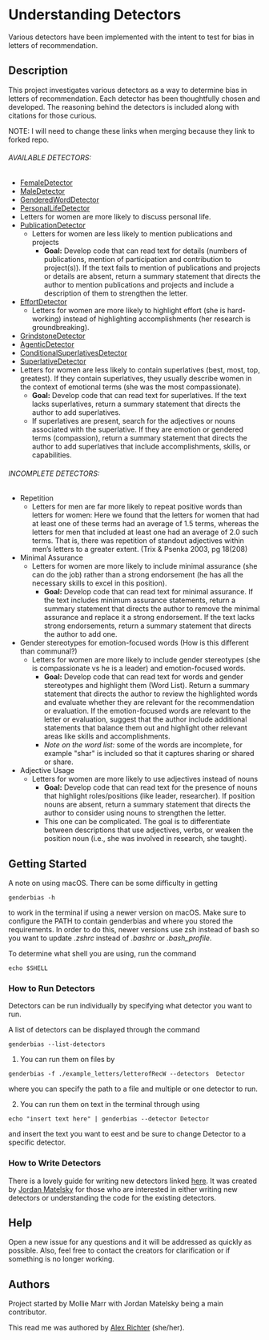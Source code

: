 # Understanding Detectors

Various detectors have been implemented with the intent to test for bias in letters of recommendation.

## Description
This project investigates various detectors as a way to determine bias in letters of recommendation. Each detector has been thoughtfully chosen and developed. The reasoning behind the detectors is included along with citations for those curious.

NOTE: I will need to change these links when merging because they link to forked repo.

###### AVAILABLE DETECTORS:
*  [FemaleDetector](https://github.com/ajrichter7/gender-bias/tree/master/genderbias/femalewords)
*  [MaleDetector](https://github.com/ajrichter7/gender-bias/tree/master/genderbias/malewords)
* [GenderedWordDetector](https://github.com/ajrichter7/gender-bias/tree/master/genderbias/genderedwords)
*  [PersonalLifeDetector](https://github.com/ajrichter7/gender-bias/tree/master/genderbias/personal_life)
  * Letters for women are more likely to discuss personal life.
* [PublicationDetector](https://github.com/ajrichter7/gender-bias/tree/master/genderbias/publications)
  * Letters for women are less likely to mention publications and projects
    * **Goal:** Develop code that can read text for details (numbers of publications, mention of participation and contribution to project(s)). If the text fails to mention of publications and projects or details are absent, return a summary statement that directs the author to mention publications and projects and include a description of them to strengthen the letter.
* [EffortDetector](https://github.com/ajrichter7/gender-bias/tree/master/genderbias/effort)
  * Letters for women are more likely to highlight effort (she is hard-working) instead of highlighting accomplishments (her research is groundbreaking).
*  [GrindstoneDetector](https://github.com/ajrichter7/gender-bias/tree/master/genderbias/grindstone)
*  [AgenticDetector](https://github.com/ajrichter7/gender-bias/tree/master/genderbias/agentic)
*  [ConditionalSuperlativesDetector](https://github.com/ajrichter7/gender-bias/tree/master/genderbias/conditionalsuperlatives)
*  [SuperlativeDetector](https://github.com/ajrichter7/gender-bias/tree/master/genderbias/superlatives)
  * Letters for women are less likely to contain superlatives (best, most, top, greatest). If they contain superlatives, they usually describe women in the context of emotional terms (she was the most compassionate).
    * **Goal:**  Develop code that can read text for superlatives. If the text lacks superlatives, return a summary statement that directs the author to add superlatives.
    * If superlatives are present, search for the adjectives or nouns associated with the superlative. If they are emotion or gendered terms (compassion), return a summary statement that directs the author to add superlatives that include accomplishments, skills, or capabilities.

###### INCOMPLETE DETECTORS:

* Repetition
  * Letters for men are far more likely to repeat positive words than letters for women: Here we found that the letters for women that had at least one of these terms had an average of 1.5 terms, whereas the letters for men that included at least one had an average of 2.0 such terms. That is, there was repetition of standout adjectives within men’s letters to a greater extent. (Trix & Psenka 2003, pg 18(208)
* Minimal Assurance
  * Letters for women are more likely to include minimal assurance (she can do the job) rather than a strong endorsement (he has all the necessary skills to excel in this position).
    * **Goal:** Develop code that can read text for minimal assurance. If the text includes minimum assurance statements, return a summary statement that directs the author to remove the minimal assurance and replace it a strong endorsement. If the text lacks strong endorsements, return a summary statement that directs the author to add one.
* Gender stereotypes for emotion-focused words (How is this different than communal?)
  * Letters for women are more likely to include gender stereotypes (she is compassionate vs he is a leader) and emotion-focused words.
    * **Goal:** Develop code that can read text for words and gender stereotypes and highlight them (Word List). Return a summary statement that directs the author to review the highlighted words and evaluate whether they are relevant for the recommendation or evaluation. If the emotion-focused words are relevant to the letter or evaluation, suggest that the author include additional statements that balance them out and highlight other relevant areas like skills and accomplishments.
    * *Note on the word list:* some of the words are incomplete, for example "shar" is included so that it  captures sharing or shared or share.
* Adjective Usage
  * Letters for women are more likely to use adjectives instead of nouns
    * **Goal:** Develop code that can read text for the presence of nouns that highlight roles/positions (like leader, researcher). If position nouns are absent, return a summary statement that directs the author to consider using nouns to strengthen the letter.
    * This one can be complicated. The goal is to differentiate between descriptions that use adjectives, verbs, or weaken the position noun (i.e., she was involved in research, she taught).


## Getting Started

A note on using macOS. There can be some difficulty in getting

```
genderbias -h
```
to work in the terminal if using a newer version on macOS. Make sure to configure the PATH to contain
genderbias and where you stored the requirements. In order to do this, newer versions use zsh instead of bash so you want to update *.zshrc* instead of *.bashrc* or *.bash_profile*.

To determine what shell you are using, run the command
```
echo $SHELL
```

### How to Run Detectors

Detectors can be run individually by specifying what detector you want to run.

A list of detectors can be displayed through the command

```
genderbias --list-detectors
```
1. You can run them on files by
```
genderbias -f ./example_letters/letterofRecW --detectors  Detector    
```
where you can specify the path to a file and multiple or one detector to run.

2. You can run them on text in the terminal through using
```
echo "insert text here" | genderbias --detector Detector
```
and insert the text you want to eest and be sure to change Detector to a specific detector.


### How to Write Detectors

There is a lovely guide for writing new detectors linked [here](https://github.com/gender-bias/gender-bias/tree/master/docs/hacking). It was created by [Jordan Matelsky](https://github.com/j6k4m8) for those who are interested in either writing new detectors or understanding the code for the existing detectors.

## Help

Open a new issue for any questions and it will be addressed as quickly as possible. Also, feel free to contact the creators for clarification or if something is no longer working.


## Authors
Project started by Mollie Marr with Jordan Matelsky being a main contributor.

This read me was authored by [Alex Richter](https://github.com/ajrichter7) (she/her).
